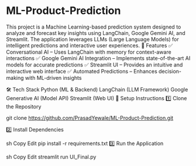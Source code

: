 # ML-Product-Prediction
This project is a Machine Learning-based prediction system designed to analyze and forecast key insights using LangChain, Google Gemini AI, and Streamlit. The application leverages LLMs (Large Language Models) for intelligent predictions and interactive user experiences.
🔹 Features
✅ Conversational AI – Uses LangChain with memory for context-aware interactions
✅ Google Gemini AI Integration – Implements state-of-the-art AI models for accurate predictions
✅ Streamlit UI – Provides an intuitive and interactive web interface
✅ Automated Predictions – Enhances decision-making with ML-driven insights

🛠️ Tech Stack
Python (ML & Backend)
LangChain (LLM Framework)
Google Generative AI (Model API)
Streamlit (Web UI)
🚀 Setup Instructions
1️⃣ Clone the Repository

git clone https://github.com/PrasadYewale/ML-Product-Prediction.git

2️⃣ Install Dependencies

sh
Copy
Edit
pip install -r requirements.txt
3️⃣ Run the Application

sh
Copy
Edit
streamlit run UI_Final.py
